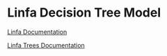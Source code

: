 # Linfa Decision Tree Model

[]()

[Linfa Documentation](https://github.com/rust-ml/linfa)

[Linfa Trees Documentation](https://docs.rs/linfa-trees/latest/linfa_trees/)